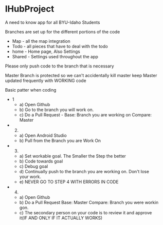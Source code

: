 # IHubProject
 A need to know app for all BYU-Idaho Students
 
 Branches are set up for the different portions of the code
 - Map - all the map integration
 - Todo - all pieces that have to deal with the todo
 - home - Home page, Also Settings
 - Shared - Settings used throughout the app
 
 Please only push code to the branch that is necessary
 
 Master Branch is protected so we can't accidentally kill master keep Master updated frequently with WORKING code
 
 Basic patter when coding
 - 1	
 	- a) Open Github
	- b) Go to the branch you will work on.
	- c) Do a Pull Request -
		Base: Branch you are working on
		Compare: Master
 - 2. 
	- a) Open Android Studio
	- b) Pull from the Branch you are Work On
 - 3. 
	- a) Set workable goal.
		The Smaller the Step the better
	- b) Code towards goal
	- c) Debug goal
	- d) Continually push to the branch you are working on. Don't lose your work.
	- e) NEVER GO TO STEP 4 WITH ERRORS IN CODE
 - 4.
	- a) Open Github
	- b) Do a Pull Request
		Base: Master
		Compare: Branch you were workin gon.
	- c) The secondary person on your code is to review it and approve it(IF AND ONLY IF IT ACTUALLY WORKS)
